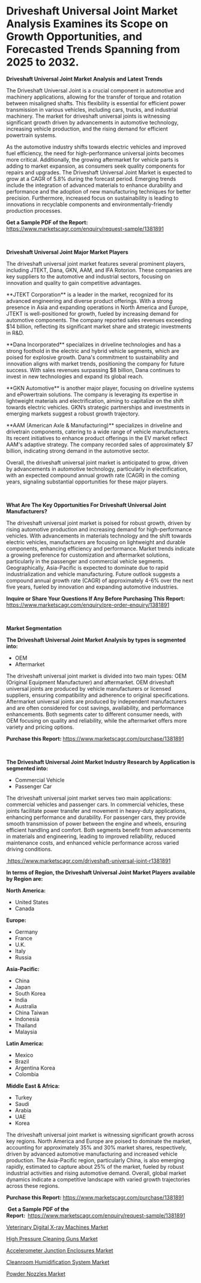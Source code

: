 <p><h1>Driveshaft Universal Joint Market Analysis Examines its Scope on Growth Opportunities, and Forecasted Trends Spanning from 2025 to 2032.</h1></p><p><strong>Driveshaft Universal Joint Market Analysis and Latest Trends</strong></p>
<p><p>The Driveshaft Universal Joint is a crucial component in automotive and machinery applications, allowing for the transfer of torque and rotation between misaligned shafts. This flexibility is essential for efficient power transmission in various vehicles, including cars, trucks, and industrial machinery. The market for driveshaft universal joints is witnessing significant growth driven by advancements in automotive technology, increasing vehicle production, and the rising demand for efficient powertrain systems.</p><p>As the automotive industry shifts towards electric vehicles and improved fuel efficiency, the need for high-performance universal joints becomes more critical. Additionally, the growing aftermarket for vehicle parts is adding to market expansion, as consumers seek quality components for repairs and upgrades. The Driveshaft Universal Joint Market is expected to grow at a CAGR of 5.8% during the forecast period. Emerging trends include the integration of advanced materials to enhance durability and performance and the adoption of new manufacturing techniques for better precision. Furthermore, increased focus on sustainability is leading to innovations in recyclable components and environmentally-friendly production processes.</p></p>
<p><strong>Get a Sample PDF of the Report:&nbsp;</strong> <a href="https://www.marketscagr.com/enquiry/request-sample/1381891?utm_campaign=3495&utm_medium=2&utm_source=Github&utm_content=ia&utm_term=30032025&utm_id=driveshaft-universal-joint">https://www.marketscagr.com/enquiry/request-sample/1381891</a></p>
<p>&nbsp;</p>
<p><strong>Driveshaft Universal Joint Major Market Players</strong></p>
<p><p>The driveshaft universal joint market features several prominent players, including JTEKT, Dana, GKN, AAM, and IFA Rotorion. These companies are key suppliers to the automotive and industrial sectors, focusing on innovation and quality to gain competitive advantages.</p><p>**JTEKT Corporation** is a leader in the market, recognized for its advanced engineering and diverse product offerings. With a strong presence in Asia and expanding operations in North America and Europe, JTEKT is well-positioned for growth, fueled by increasing demand for automotive components. The company reported sales revenues exceeding $14 billion, reflecting its significant market share and strategic investments in R&D.</p><p>**Dana Incorporated** specializes in driveline technologies and has a strong foothold in the electric and hybrid vehicle segments, which are poised for explosive growth. Dana's commitment to sustainability and innovation aligns with market trends, positioning the company for future success. With sales revenues surpassing $8 billion, Dana continues to invest in new technologies and expand its global reach.</p><p>**GKN Automotive** is another major player, focusing on driveline systems and ePowertrain solutions. The company is leveraging its expertise in lightweight materials and electrification, aiming to capitalize on the shift towards electric vehicles. GKN’s strategic partnerships and investments in emerging markets suggest a robust growth trajectory.</p><p>**AAM (American Axle & Manufacturing)** specializes in driveline and drivetrain components, catering to a wide range of vehicle manufacturers. Its recent initiatives to enhance product offerings in the EV market reflect AAM's adaptive strategy. The company recorded sales of approximately $7 billion, indicating strong demand in the automotive sector.</p><p>Overall, the driveshaft universal joint market is anticipated to grow, driven by advancements in automotive technology, particularly in electrification, with an expected compound annual growth rate (CAGR) in the coming years, signaling substantial opportunities for these major players.</p></p>
<p>&nbsp;</p>
<p><strong>What Are The Key Opportunities For Driveshaft Universal Joint Manufacturers?</strong></p>
<p><p>The driveshaft universal joint market is poised for robust growth, driven by rising automotive production and increasing demand for high-performance vehicles. With advancements in materials technology and the shift towards electric vehicles, manufacturers are focusing on lightweight and durable components, enhancing efficiency and performance. Market trends indicate a growing preference for customization and aftermarket solutions, particularly in the passenger and commercial vehicle segments. Geographically, Asia-Pacific is expected to dominate due to rapid industrialization and vehicle manufacturing. Future outlook suggests a compound annual growth rate (CAGR) of approximately 4-6% over the next five years, fueled by innovation and expanding automotive industries.</p></p>
<p><strong>Inquire or Share Your Questions If Any Before Purchasing This Report:</strong> <a href="https://www.marketscagr.com/enquiry/pre-order-enquiry/1381891?utm_campaign=3495&utm_medium=2&utm_source=Github&utm_content=ia&utm_term=30032025&utm_id=driveshaft-universal-joint">https://www.marketscagr.com/enquiry/pre-order-enquiry/1381891</a></p>
<p>&nbsp;</p>
<p><strong>Market Segmentation</strong></p>
<p><strong>The Driveshaft Universal Joint Market Analysis by types is segmented into:</strong></p>
<p><ul><li>OEM</li><li>Aftermarket</li></ul></p>
<p><p>The driveshaft universal joint market is divided into two main types: OEM (Original Equipment Manufacturer) and aftermarket. OEM driveshaft universal joints are produced by vehicle manufacturers or licensed suppliers, ensuring compatibility and adherence to original specifications. Aftermarket universal joints are produced by independent manufacturers and are often considered for cost savings, availability, and performance enhancements. Both segments cater to different consumer needs, with OEM focusing on quality and reliability, while the aftermarket offers more variety and pricing options.</p></p>
<p><strong>Purchase this Report:&nbsp;</strong><a href="https://www.marketscagr.com/purchase/1381891?utm_campaign=3495&utm_medium=2&utm_source=Github&utm_content=ia&utm_term=30032025&utm_id=driveshaft-universal-joint">https://www.marketscagr.com/purchase/1381891</a></p>
<p>&nbsp;</p>
<p><strong>The Driveshaft Universal Joint Market Industry Research by Application is segmented into:</strong></p>
<p><ul><li>Commercial Vehicle</li><li>Passenger Car</li></ul></p>
<p><p>The driveshaft universal joint market serves two main applications: commercial vehicles and passenger cars. In commercial vehicles, these joints facilitate power transfer and movement in heavy-duty applications, enhancing performance and durability. For passenger cars, they provide smooth transmission of power between the engine and wheels, ensuring efficient handling and comfort. Both segments benefit from advancements in materials and engineering, leading to improved reliability, reduced maintenance costs, and enhanced vehicle performance across varied driving conditions.</p></p>
<p><a href="https://www.marketscagr.com/driveshaft-universal-joint-r1381891?utm_campaign=3495&utm_medium=2&utm_source=Github&utm_content=ia&utm_term=30032025&utm_id=driveshaft-universal-joint">&nbsp;https://www.marketscagr.com/driveshaft-universal-joint-r1381891</a></p>
<p><strong>In terms of Region, the Driveshaft Universal Joint Market Players available by Region are:</strong></p>
<p>
    <p> <strong> North America: </strong>
        <ul>
            <li>United States</li>
            <li>Canada</li>
        </ul>
        </p> 
    <p> <strong> Europe: </strong>
        <ul>
            <li>Germany</li>
            <li>France</li>
            <li>U.K.</li>
            <li>Italy</li>
            <li>Russia</li>
        </ul>
        </p> 
    <p> <strong> Asia-Pacific: </strong>
        <ul>
            <li>China</li>
            <li>Japan</li>
            <li>South Korea</li>
            <li>India</li>
            <li>Australia</li>
            <li>China Taiwan</li>
            <li>Indonesia</li>
            <li>Thailand</li>
            <li>Malaysia</li>
        </ul>
        </p> 
    <p> <strong> Latin America: </strong>
        <ul>
            <li>Mexico</li>
            <li>Brazil</li>
            <li>Argentina Korea</li>
            <li>Colombia</li>
        </ul>
        </p> 
    <p> <strong> Middle East & Africa: </strong>
        <ul>
            <li>Turkey</li>
            <li>Saudi</li>
            <li>Arabia</li>
            <li>UAE</li>
            <li>Korea</li>
        </ul>
    </p>
    </p>
<p><p>The driveshaft universal joint market is witnessing significant growth across key regions. North America and Europe are poised to dominate the market, accounting for approximately 35% and 30% market shares, respectively, driven by advanced automotive manufacturing and increased vehicle production. The Asia-Pacific region, particularly China, is also emerging rapidly, estimated to capture about 25% of the market, fueled by robust industrial activities and rising automotive demand. Overall, global market dynamics indicate a competitive landscape with varied growth trajectories across these regions.</p></p>
<p><strong>Purchase this Report: </strong><a href="https://www.marketscagr.com/purchase/1381891?utm_campaign=3495&utm_medium=2&utm_source=Github&utm_content=ia&utm_term=30032025&utm_id=driveshaft-universal-joint">https://www.marketscagr.com/purchase/1381891</a></p>
<p>&nbsp;<strong>Get a Sample PDF of the Report:&nbsp;&nbsp;</strong><a href="https://www.marketscagr.com/enquiry/request-sample/1381891?utm_campaign=3495&utm_medium=2&utm_source=Github&utm_content=ia&utm_term=30032025&utm_id=driveshaft-universal-joint">https://www.marketscagr.com/enquiry/request-sample/1381891</a></p>
<p><strong></strong></p>
<p><p><a href="https://www.linkedin.com/pulse/veterinary-digital-x-ray-machines-market-overview-expected-ri6bf?utm_campaign=3495&utm_medium=2&utm_source=Github&utm_content=ia&utm_term=30032025&utm_id=driveshaft-universal-joint">Veterinary Digital X-ray Machines Market</a></p><p><a href="https://www.linkedin.com/pulse/high-pressure-cleaning-guns-market-size-share-analysis-2025-2032-vrprf?utm_campaign=3495&utm_medium=2&utm_source=Github&utm_content=ia&utm_term=30032025&utm_id=driveshaft-universal-joint">High Pressure Cleaning Guns Market</a></p><p><a href="https://www.linkedin.com/pulse/booming-accelerometer-junction-enclosures-market-sector-analysis-yd4if?utm_campaign=3495&utm_medium=2&utm_source=Github&utm_content=ia&utm_term=30032025&utm_id=driveshaft-universal-joint">Accelerometer Junction Enclosures Market</a></p><p><a href="https://www.linkedin.com/pulse/global-cleanroom-humidification-system-market-insights-size-tlgmf?utm_campaign=3495&utm_medium=2&utm_source=Github&utm_content=ia&utm_term=30032025&utm_id=driveshaft-universal-joint">Cleanroom Humidification System Market</a></p><p><a href="https://www.linkedin.com/pulse/projected-market-expansion-powder-nozzles-66-cagr-from-2025-zirof?utm_campaign=3495&utm_medium=2&utm_source=Github&utm_content=ia&utm_term=30032025&utm_id=driveshaft-universal-joint">Powder Nozzles Market</a></p></p>